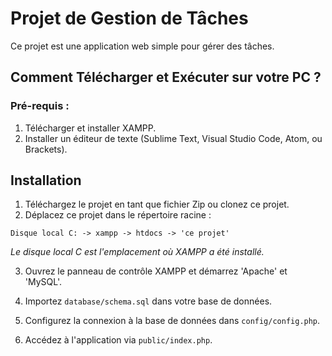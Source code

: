 # Projet de Gestion de Tâches

Ce projet est une application web simple pour gérer des tâches.

## Comment Télécharger et Exécuter sur votre PC ?

### Pré-requis :

1. Télécharger et installer XAMPP.
2. Installer un éditeur de texte (Sublime Text, Visual Studio Code, Atom, ou Brackets).

## Installation

1. Téléchargez le projet en tant que fichier Zip ou clonez ce projet.
2. Déplacez ce projet dans le répertoire racine :
```
Disque local C: -> xampp -> htdocs -> 'ce projet'
```
*Le disque local C est l'emplacement où XAMPP a été installé.*

3. Ouvrez le panneau de contrôle XAMPP et démarrez 'Apache' et 'MySQL'.

4. Importez `database/schema.sql` dans votre base de données.
5. Configurez la connexion à la base de données dans `config/config.php`.
6. Accédez à l'application via `public/index.php`.

